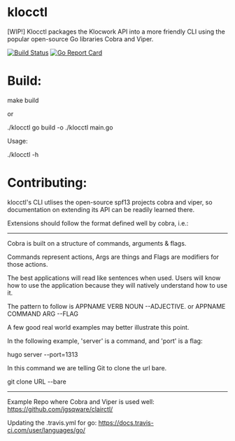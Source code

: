 # klocctl

[WIP!] Klocctl packages the Klocwork API into a more friendly CLI using the popular open-source Go libraries Cobra and Viper.

[![Build Status](https://travis-ci.org/benemenda/klocctl.svg?branch=master)](https://travis-ci.org/benemenda/klocctl)
[![Go Report Card](https://goreportcard.com/badge/github.com/benemenda/klocctl)](https://goreportcard.com/report/github.com/benemenda/klocctl)

# Build:

make build

or 

./klocctl go build -o ./klocctl main.go

Usage:

./klocctl -h

# Contributing:

klocctl's CLI utlises the open-source spf13 projects cobra and viper, so documentation on extending its API can be readily learned there.

Extensions should follow the format defined well by cobra, i.e.:

---
Cobra is built on a structure of commands, arguments & flags.

Commands represent actions, Args are things and Flags are modifiers for those actions.

The best applications will read like sentences when used. Users will know how to use the application because they will natively understand how to use it.

The pattern to follow is APPNAME VERB NOUN --ADJECTIVE. or APPNAME COMMAND ARG --FLAG

A few good real world examples may better illustrate this point.

In the following example, 'server' is a command, and 'port' is a flag:

hugo server --port=1313

In this command we are telling Git to clone the url bare.

git clone URL --bare

---

Example Repo where Cobra and Viper is used well: https://github.com/jgsqware/clairctl/

Updating the .travis.yml for go: https://docs.travis-ci.com/user/languages/go/



